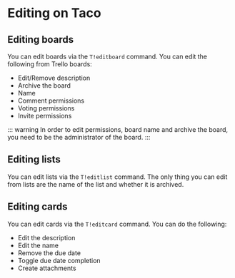 # Editing on Taco

## Editing boards
You can edit boards via the `T!editboard` command. You can edit the following from Trello boards:
- Edit/Remove description
- Archive the board
- Name
- Comment permissions
- Voting permissions
- Invite permissions

::: warning
In order to edit permissions, board name and archive the board, you need to be the administrator of the board.
:::

<MarkdownImage
  src="/images/editboard_example.jpg"
  original="/images/editboard_example_original.png" />

## Editing lists
You can edit lists via the `T!editlist` command. The only thing you can edit from lists are the name of the list and whether it is archived.

<MarkdownImage
  src="/images/editlist_example.jpg"
  original="/images/editlist_example_original.png" />

## Editing cards
You can edit cards via the `T!editcard` command. You can do the following:
- Edit the description
- Edit the name
- Remove the due date
- Toggle due date completion
- Create attachments

<MarkdownImage
  src="/images/editcard_example.jpg"
  original="/images/editcard_example_original.png" />